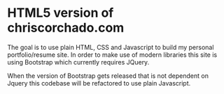 # HTML5 version of chriscorchado.com

The goal is to use plain HTML, CSS and Javascript to build my personal portfolio/resume site. In order to make use of modern libraries this site is using Bootstrap which currently requires JQuery.

When the version of Bootstrap gets released that is not dependent on Jquery this codebase will be refactored to use plain Javascript.
